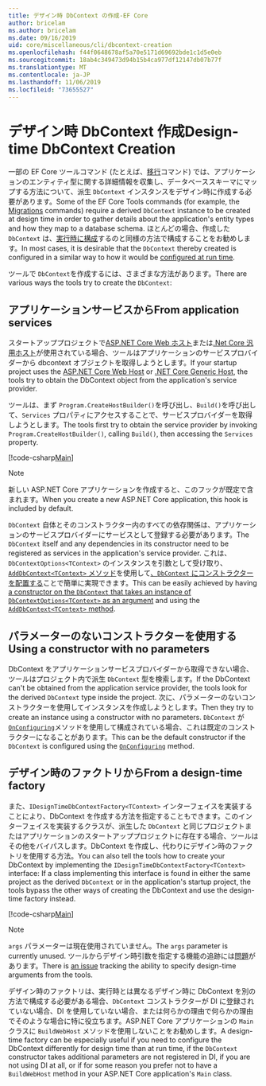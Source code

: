 ```yaml
---
title: デザイン時 DbContext の作成-EF Core
author: bricelam
ms.author: bricelam
ms.date: 09/16/2019
uid: core/miscellaneous/cli/dbcontext-creation
ms.openlocfilehash: f44f0648678af5a70e5171d69692bde1c1d5e0eb
ms.sourcegitcommit: 18ab4c349473d94b15b4ca977df12147db07b77f
ms.translationtype: MT
ms.contentlocale: ja-JP
ms.lasthandoff: 11/06/2019
ms.locfileid: "73655527"
---
```

# <a name="design-time-dbcontext-creation"></a><span data-ttu-id="f250a-102">デザイン時 DbContext 作成</span><span class="sxs-lookup"><span data-stu-id="f250a-102">Design-time DbContext Creation</span></span>

<span data-ttu-id="f250a-103">一部の EF Core ツールコマンド (たとえば、[移行][1]コマンド) では、アプリケーションのエンティティ型に関する詳細情報を収集し、データベーススキーマにマップする方法について、派生 `DbContext` インスタンスをデザイン時に作成する必要があります。</span><span class="sxs-lookup"><span data-stu-id="f250a-103">Some of the EF Core Tools commands (for example, the [Migrations][1] commands) require a derived `DbContext` instance to be created at design time in order to gather details about the application's entity types and how they map to a database schema.</span></span> <span data-ttu-id="f250a-104">ほとんどの場合、作成した `DbContext` は、[実行時に構成][2]するのと同様の方法で構成することをお勧めします。</span><span class="sxs-lookup"><span data-stu-id="f250a-104">In most cases, it is desirable that the `DbContext` thereby created is configured in a similar way to how it would be [configured at run time][2].</span></span>

<span data-ttu-id="f250a-105">ツールで `DbContext`を作成するには、さまざまな方法があります。</span><span class="sxs-lookup"><span data-stu-id="f250a-105">There are various ways the tools try to create the `DbContext`:</span></span>

## <a name="from-application-services"></a><span data-ttu-id="f250a-106">アプリケーションサービスから</span><span class="sxs-lookup"><span data-stu-id="f250a-106">From application services</span></span>

<span data-ttu-id="f250a-107">スタートアッププロジェクトで[ASP.NET Core Web ホスト][3]または[.Net Core 汎用ホスト][4]が使用されている場合、ツールはアプリケーションのサービスプロバイダーから dbcontext オブジェクトを取得しようとします。</span><span class="sxs-lookup"><span data-stu-id="f250a-107">If your startup project uses the [ASP.NET Core Web Host][3] or [.NET Core Generic Host][4], the tools try to obtain the DbContext object from the application's service provider.</span></span>

<span data-ttu-id="f250a-108">ツールは、まず `Program.CreateHostBuilder()`を呼び出し、`Build()`を呼び出して、`Services` プロパティにアクセスすることで、サービスプロバイダーを取得しようとします。</span><span class="sxs-lookup"><span data-stu-id="f250a-108">The tools first try to obtain the service provider by invoking `Program.CreateHostBuilder()`, calling `Build()`, then accessing the `Services` property.</span></span>

[!code-csharp[Main](../../../../samples/core/Miscellaneous/CommandLine/ApplicationService.cs)]

> [!NOTE]
> <span data-ttu-id="f250a-109">新しい ASP.NET Core アプリケーションを作成すると、このフックが既定で含まれます。</span><span class="sxs-lookup"><span data-stu-id="f250a-109">When you create a new ASP.NET Core application, this hook is included by default.</span></span>

<span data-ttu-id="f250a-110">`DbContext` 自体とそのコンストラクター内のすべての依存関係は、アプリケーションのサービスプロバイダーにサービスとして登録する必要があります。</span><span class="sxs-lookup"><span data-stu-id="f250a-110">The `DbContext` itself and any dependencies in its constructor need to be registered as services in the application's service provider.</span></span> <span data-ttu-id="f250a-111">これは、`DbContextOptions<TContext>` のインスタンスを引数として受け取り、 [`AddDbContext<TContext>` メソッド][6]を使用して[、`DbContext` にコンストラクターを配置する][5]ことで簡単に実現できます。</span><span class="sxs-lookup"><span data-stu-id="f250a-111">This can be easily achieved by having [a constructor on the `DbContext` that takes an instance of `DbContextOptions<TContext>` as an argument][5] and using the [`AddDbContext<TContext>` method][6].</span></span>

## <a name="using-a-constructor-with-no-parameters"></a><span data-ttu-id="f250a-112">パラメーターのないコンストラクターを使用する</span><span class="sxs-lookup"><span data-stu-id="f250a-112">Using a constructor with no parameters</span></span>

<span data-ttu-id="f250a-113">DbContext をアプリケーションサービスプロバイダーから取得できない場合、ツールはプロジェクト内で派生 `DbContext` 型を検索します。</span><span class="sxs-lookup"><span data-stu-id="f250a-113">If the DbContext can't be obtained from the application service provider, the tools look for the derived `DbContext` type inside the project.</span></span> <span data-ttu-id="f250a-114">次に、パラメーターのないコンストラクターを使用してインスタンスを作成しようとします。</span><span class="sxs-lookup"><span data-stu-id="f250a-114">Then they try to create an instance using a constructor with no parameters.</span></span> <span data-ttu-id="f250a-115">`DbContext` が[`OnConfiguring`][7]メソッドを使用して構成されている場合、これは既定のコンストラクターになることがあります。</span><span class="sxs-lookup"><span data-stu-id="f250a-115">This can be the default constructor if the `DbContext` is configured using the [`OnConfiguring`][7] method.</span></span>

## <a name="from-a-design-time-factory"></a><span data-ttu-id="f250a-116">デザイン時のファクトリから</span><span class="sxs-lookup"><span data-stu-id="f250a-116">From a design-time factory</span></span>

<span data-ttu-id="f250a-117">また、`IDesignTimeDbContextFactory<TContext>` インターフェイスを実装することにより、DbContext を作成する方法を指定することもできます。このインターフェイスを実装するクラスが、派生した `DbContext` と同じプロジェクトまたはアプリケーションのスタートアッププロジェクトに存在する場合、ツールはその他をバイパスします。DbContext を作成し、代わりにデザイン時のファクトリを使用する方法。</span><span class="sxs-lookup"><span data-stu-id="f250a-117">You can also tell the tools how to create your DbContext by implementing the `IDesignTimeDbContextFactory<TContext>` interface: If a class implementing this interface is found in either the same project as the derived `DbContext` or in the application's startup project, the tools bypass the other ways of creating the DbContext and use the design-time factory instead.</span></span>

[!code-csharp[Main](../../../../samples/core/Miscellaneous/CommandLine/BloggingContextFactory.cs)]

> [!NOTE]
> <span data-ttu-id="f250a-118">`args` パラメーターは現在使用されていません。</span><span class="sxs-lookup"><span data-stu-id="f250a-118">The `args` parameter is currently unused.</span></span> <span data-ttu-id="f250a-119">ツールからデザイン時引数を指定する機能の追跡には[問題][8]があります。</span><span class="sxs-lookup"><span data-stu-id="f250a-119">There is [an issue][8] tracking the ability to specify design-time arguments from the tools.</span></span>

<span data-ttu-id="f250a-120">デザイン時のファクトリは、実行時とは異なるデザイン時に DbContext を別の方法で構成する必要がある場合、`DbContext` コンストラクターが DI に登録されていない場合、DI を使用していない場合、または何らかの理由で何らかの理由でそのような場合に特に役立ちます。ASP.NET Core アプリケーションの `Main` クラスに `BuildWebHost` メソッドを使用しないことをお勧めします。</span><span class="sxs-lookup"><span data-stu-id="f250a-120">A design-time factory can be especially useful if you need to configure the DbContext differently for design time than at run time, if the `DbContext` constructor takes additional parameters are not registered in DI, if you are not using DI at all, or if for some reason you prefer not to have a `BuildWebHost` method in your ASP.NET Core application's `Main` class.</span></span>

  [1]: xref:core/managing-schemas/migrations/index
  [2]: xref:core/miscellaneous/configuring-dbcontext
  [3]: /aspnet/core/fundamentals/host/web-host
  [4]: /aspnet/core/fundamentals/host/generic-host
  [5]: xref:core/miscellaneous/configuring-dbcontext#constructor-argument
  [6]: xref:core/miscellaneous/configuring-dbcontext#using-dbcontext-with-dependency-injection
  [7]: xref:core/miscellaneous/configuring-dbcontext#onconfiguring
  [8]: https://github.com/aspnet/EntityFrameworkCore/issues/8332
